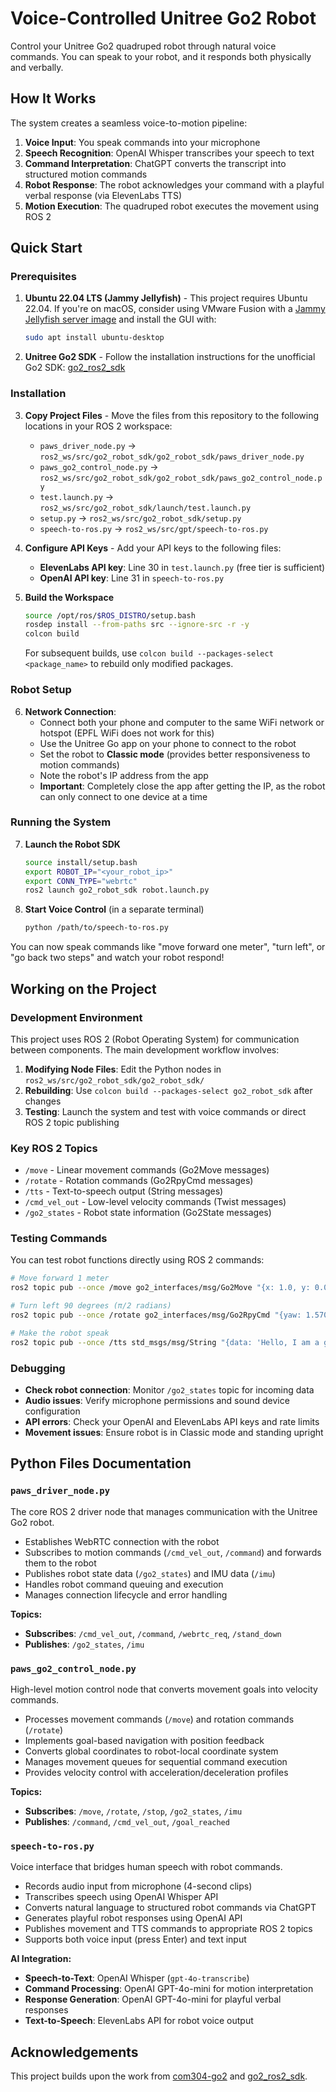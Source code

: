 # Voice-Controlled Unitree Go2 Robot

Control your Unitree Go2 quadruped robot through natural voice commands. You can speak to your robot, and it responds both physically and verbally.

## How It Works

The system creates a seamless voice-to-motion pipeline:

1. **Voice Input**: You speak commands into your microphone
2. **Speech Recognition**: OpenAI Whisper transcribes your speech to text
3. **Command Interpretation**: ChatGPT converts the transcript into structured motion commands
4. **Robot Response**: The robot acknowledges your command with a playful verbal response (via ElevenLabs TTS)
5. **Motion Execution**: The quadruped robot executes the movement using ROS 2

## Quick Start

### Prerequisites
1. **Ubuntu 22.04 LTS (Jammy Jellyfish)** - This project requires Ubuntu 22.04. If you're on macOS, consider using VMware Fusion with a [Jammy Jellyfish server image](https://cdimage.ubuntu.com/releases/jammy/release/) and install the GUI with:
   ```bash
   sudo apt install ubuntu-desktop
   ```

2. **Unitree Go2 SDK** - Follow the installation instructions for the unofficial Go2 SDK: [go2_ros2_sdk](https://github.com/abizovnuralem/go2_ros2_sdk)

### Installation

3. **Copy Project Files** - Move the files from this repository to the following locations in your ROS 2 workspace:

   - `paws_driver_node.py` → `ros2_ws/src/go2_robot_sdk/go2_robot_sdk/paws_driver_node.py`
   - `paws_go2_control_node.py` → `ros2_ws/src/go2_robot_sdk/go2_robot_sdk/paws_go2_control_node.py`
   - `test.launch.py` → `ros2_ws/src/go2_robot_sdk/launch/test.launch.py`
   - `setup.py` → `ros2_ws/src/go2_robot_sdk/setup.py`
   - `speech-to-ros.py` → `ros2_ws/src/gpt/speech-to-ros.py`

4. **Configure API Keys** - Add your API keys to the following files:
   - **ElevenLabs API key**: Line 30 in `test.launch.py` (free tier is sufficient)
   - **OpenAI API key**: Line 31 in `speech-to-ros.py`

5. **Build the Workspace**
   ```bash
   source /opt/ros/$ROS_DISTRO/setup.bash
   rosdep install --from-paths src --ignore-src -r -y
   colcon build
   ```
   
   For subsequent builds, use `colcon build --packages-select <package_name>` to rebuild only modified packages.

### Robot Setup

6. **Network Connection**:
   - Connect both your phone and computer to the same WiFi network or hotspot (EPFL WiFi does not work for this)
   - Use the Unitree Go app on your phone to connect to the robot
   - Set the robot to **Classic mode** (provides better responsiveness to motion commands)
   - Note the robot's IP address from the app
   - **Important**: Completely close the app after getting the IP, as the robot can only connect to one device at a time

### Running the System

7. **Launch the Robot SDK**
   ```bash
   source install/setup.bash
   export ROBOT_IP="<your_robot_ip>"
   export CONN_TYPE="webrtc"
   ros2 launch go2_robot_sdk robot.launch.py
   ```

8. **Start Voice Control** (in a separate terminal)
   ```bash
   python /path/to/speech-to-ros.py
   ```

You can now speak commands like "move forward one meter", "turn left", or "go back two steps" and watch your robot respond!

## Working on the Project

### Development Environment

This project uses ROS 2 (Robot Operating System) for communication between components. The main development workflow involves:

1. **Modifying Node Files**: Edit the Python nodes in `ros2_ws/src/go2_robot_sdk/go2_robot_sdk/`
2. **Rebuilding**: Use `colcon build --packages-select go2_robot_sdk` after changes
3. **Testing**: Launch the system and test with voice commands or direct ROS 2 topic publishing

### Key ROS 2 Topics

- `/move` - Linear movement commands (Go2Move messages)
- `/rotate` - Rotation commands (Go2RpyCmd messages)
- `/tts` - Text-to-speech output (String messages)
- `/cmd_vel_out` - Low-level velocity commands (Twist messages)
- `/go2_states` - Robot state information (Go2State messages)

### Testing Commands

You can test robot functions directly using ROS 2 commands:

```bash
# Move forward 1 meter
ros2 topic pub --once /move go2_interfaces/msg/Go2Move "{x: 1.0, y: 0.0}"

# Turn left 90 degrees (π/2 radians)
ros2 topic pub --once /rotate go2_interfaces/msg/Go2RpyCmd "{yaw: 1.5708}"

# Make the robot speak
ros2 topic pub --once /tts std_msgs/msg/String "{data: 'Hello, I am a good dog!'}"
```

### Debugging

- **Check robot connection**: Monitor `/go2_states` topic for incoming data
- **Audio issues**: Verify microphone permissions and sound device configuration
- **API errors**: Check your OpenAI and ElevenLabs API keys and rate limits
- **Movement issues**: Ensure robot is in Classic mode and standing upright

## Python Files Documentation

### `paws_driver_node.py`
The core ROS 2 driver node that manages communication with the Unitree Go2 robot.

- Establishes WebRTC connection with the robot
- Subscribes to motion commands (`/cmd_vel_out`, `/command`) and forwards them to the robot
- Publishes robot state data (`/go2_states`) and IMU data (`/imu`)
- Handles robot command queuing and execution
- Manages connection lifecycle and error handling

**Topics:**
- **Subscribes**: `/cmd_vel_out`, `/command`, `/webrtc_req`, `/stand_down`
- **Publishes**: `/go2_states`, `/imu`

### `paws_go2_control_node.py`
High-level motion control node that converts movement goals into velocity commands.

- Processes movement commands (`/move`) and rotation commands (`/rotate`)
- Implements goal-based navigation with position feedback
- Converts global coordinates to robot-local coordinate system
- Manages movement queues for sequential command execution
- Provides velocity control with acceleration/deceleration profiles

**Topics:**
- **Subscribes**: `/move`, `/rotate`, `/stop`, `/go2_states`, `/imu`
- **Publishes**: `/command`, `/cmd_vel_out`, `/goal_reached`

### `speech-to-ros.py`
Voice interface that bridges human speech with robot commands.

- Records audio input from microphone (4-second clips)
- Transcribes speech using OpenAI Whisper API
- Converts natural language to structured robot commands via ChatGPT
- Generates playful robot responses using OpenAI API
- Publishes movement and TTS commands to appropriate ROS 2 topics
- Supports both voice input (press Enter) and text input

**AI Integration:**
- **Speech-to-Text**: OpenAI Whisper (`gpt-4o-transcribe`)
- **Command Processing**: OpenAI GPT-4o-mini for motion interpretation
- **Response Generation**: OpenAI GPT-4o-mini for playful verbal responses
- **Text-to-Speech**: ElevenLabs API for robot voice output

## Acknowledgements

This project builds upon the work from [com304-go2](https://github.com/dyvrl/com304-go2) and [go2_ros2_sdk](https://github.com/abizovnuralem/go2_ros2_sdk).

